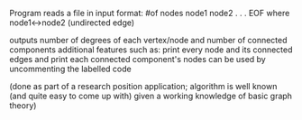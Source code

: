 Program reads a file in input format:
#of nodes
node1 node2
.
.
.
EOF
where node1<->node2 (undirected edge)

outputs number of degrees of each vertex/node and number of connected components 
additional features such as:
print every node and its connected edges and print each connected component's nodes can be used by uncommenting the labelled code




(done as part of a research position application; algorithm is well known (and quite easy to come up with) given a working knowledge of basic graph theory)
